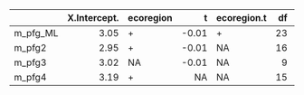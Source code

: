 |         | X.Intercept.|ecoregion |     t|ecoregion.t | df|   logLik|      AICc|  delta|       weight|
|:--------|------------:|:---------|-----:|:-----------|--:|--------:|---------:|------:|------------:|
|m_pfg_ML |         3.05|+         | -0.01|+           | 23| 103219.2| -206392.4|   0.00| 1.000000e+00|
|m_pfg2   |         2.95|+         | -0.01|NA          | 16| 103152.7| -206273.4| 118.99| 1.448077e-26|
|m_pfg3   |         3.02|NA        | -0.01|NA          |  9| 103105.0| -206191.9| 200.50| 2.904111e-44|
|m_pfg4   |         3.19|+         |    NA|NA          | 15| 103089.8| -206149.6| 242.84| 1.849353e-53|
